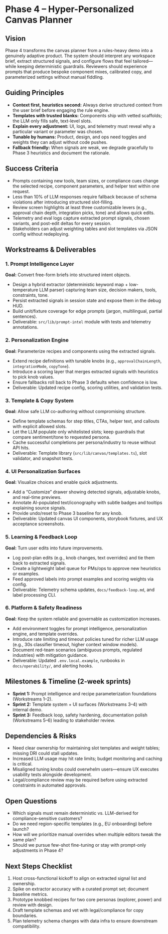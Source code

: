 # Phase 4 – Hyper-Personalized Canvas Planner

## Vision
Phase 4 transforms the canvas planner from a rules-heavy demo into a genuinely adaptive product. The system should interpret any workspace brief, extract structured signals, and configure flows that feel tailored—while keeping deterministic guardrails. Reviewers should experience prompts that produce bespoke component mixes, calibrated copy, and parameterized settings without manual fiddling.

## Guiding Principles
- **Context first, heuristics second:** Always derive structured context from the user brief before engaging the rule engine.
- **Templates with trusted blanks:** Components ship with vetted scaffolds; the LLM only fills safe, text-level slots.
- **Explain every adjustment:** UI, logs, and telemetry must reveal why a particular variant or parameter was chosen.
- **Tunable by humans:** Product, design, and ops need toggles and weights they can adjust without code pushes.
- **Fallback friendly:** When signals are weak, we degrade gracefully to Phase 3 heuristics and document the rationale.

## Success Criteria
- Prompts containing new tools, team sizes, or compliance cues change the selected recipe, component parameters, and helper text within one request.
- Less than 10% of LLM responses require fallback because of schema violations after introducing structured slot-filling.
- Review screen highlights at least three customizable levers (e.g., approval chain depth, integration picks, tone) and allows quick edits.
- Telemetry and eval logs capture extracted prompt signals, chosen variants, and post-edit deltas for every session.
- Stakeholders can adjust weighting tables and slot templates via JSON config without redeploying.

## Workstreams & Deliverables

### 1. Prompt Intelligence Layer
**Goal:** Convert free-form briefs into structured intent objects.
- Design a hybrid extractor (deterministic keyword map + low-temperature LLM parser) capturing team size, decision makers, tools, constraints, tone.
- Persist extracted signals in session state and expose them in the debug HUD.
- Build unit/fixture coverage for edge prompts (jargon, multilingual, partial sentences).
- Deliverable: `src/lib/prompt-intel` module with tests and telemetry annotations.

### 2. Personalization Engine
**Goal:** Parameterize recipes and components using the extracted signals.
- Extend recipe definitions with tunable knobs (e.g., `approvalChainLength`, `integrationMode`, `copyTone`).
- Introduce a scoring layer that merges extracted signals with heuristics to pick knob values.
- Ensure fallbacks roll back to Phase 3 defaults when confidence is low.
- Deliverable: Updated recipe config, scoring utilities, and validation tests.

### 3. Template & Copy System
**Goal:** Allow safe LLM co-authoring without compromising structure.
- Define template schemas for step titles, CTAs, helper text, and callouts with explicit allowed slots.
- Let the LLM populate only whitelisted slots; keep guardrails that compare sentiment/tone to requested persona.
- Cache successful completions per persona/industry to reuse without API hits.
- Deliverable: Template library (`src/lib/canvas/templates.ts`), slot validator, and snapshot tests.

### 4. UI Personalization Surfaces
**Goal:** Visualize choices and enable quick adjustments.
- Add a “Customize” drawer showing detected signals, adjustable knobs, and real-time previews.
- Annotate AI-populated text/iconography with subtle badges and tooltips explaining source signals.
- Provide undo/reset to Phase 3 baseline for any knob.
- Deliverable: Updated canvas UI components, storybook fixtures, and UX acceptance screenshots.

### 5. Learning & Feedback Loop
**Goal:** Turn user edits into future improvements.
- Log post-plan edits (e.g., knob changes, text overrides) and tie them back to extracted signals.
- Create a lightweight label queue for PMs/ops to approve new heuristics or examples.
- Feed approved labels into prompt examples and scoring weights via config.
- Deliverable: Telemetry schema updates, `docs/feedback-loop.md`, and label processing CLI.

### 6. Platform & Safety Readiness
**Goal:** Keep the system reliable and governable as customization increases.
- Add environment toggles for prompt intelligence, personalization engine, and template overrides.
- Introduce rate limiting and timeout policies tuned for richer LLM usage (e.g., 30s classifier timeout, higher context window models).
- Document red-team scenarios (ambiguous prompts, regulated industries) with mitigation guidance.
- Deliverable: Updated `.env.local.example`, runbooks in `docs/operability/`, and alerting hooks.

## Milestones & Timeline (2-week sprints)
- **Sprint 1:** Prompt intelligence and recipe parameterization foundations (Workstreams 1–2).
- **Sprint 2:** Template system + UI surfaces (Workstreams 3–4) with internal demo.
- **Sprint 3:** Feedback loop, safety hardening, documentation polish (Workstreams 5–6) leading to stakeholder review.

## Dependencies & Risks
- Need clear ownership for maintaining slot templates and weight tables; missing DRI could stall updates.
- Increased LLM usage may hit rate limits; budget monitoring and caching is critical.
- Misaligned tuning knobs could overwhelm users—ensure UX executes usability tests alongside development.
- Legal/compliance review may be required before using extracted constraints in automated approvals.

## Open Questions
- Which signals must remain deterministic vs. LLM-derived for compliance-sensitive customers?
- Do we need region-specific templates (e.g., EU onboarding) before launch?
- How will we prioritize manual overrides when multiple editors tweak the same plan?
- Should we pursue few-shot fine-tuning or stay with prompt-only adjustments in Phase 4?

## Next Steps Checklist
1. Host cross-functional kickoff to align on extracted signal list and ownership.
2. Spike on extractor accuracy with a curated prompt set; document baseline metrics.
3. Prototype knobbed recipes for two core personas (explorer, power) and review with design.
4. Draft template schemas and vet with legal/compliance for copy boundaries.
5. Plan telemetry schema changes with data infra to ensure downstream compatibility.
